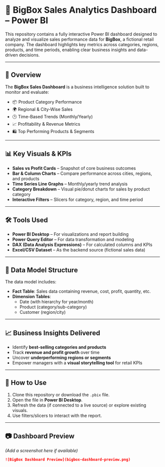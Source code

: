 
# 🛒 BigBox Sales Analytics Dashboard – Power BI

This repository contains a fully interactive Power BI dashboard designed to analyze and visualize sales performance data for **BigBox**, a fictional retail company. The dashboard highlights key metrics across categories, regions, products, and time periods, enabling clear business insights and data-driven decisions.

---

## 📌 Overview

The **BigBox Sales Dashboard** is a business intelligence solution built to monitor and evaluate:

- 📦 Product Category Performance  
- 🌍 Regional & City-Wise Sales  
- 🕒 Time-Based Trends (Monthly/Yearly)  
- 📈 Profitability & Revenue Metrics  
- 🛍 Top Performing Products & Segments

---

## 📊 Key Visuals & KPIs

- **Sales vs Profit Cards** – Snapshot of core business outcomes  
- **Bar & Column Charts** – Compare performance across cities, regions, and products  
- **Time Series Line Graphs** – Monthly/yearly trend analysis  
- **Category Breakdown** – Visual pie/donut charts for sales by product category  
- **Interactive Filters** – Slicers for category, region, and time period  

---

## 🛠 Tools Used

- **Power BI Desktop** – For visualizations and report building  
- **Power Query Editor** – For data transformation and modeling  
- **DAX (Data Analysis Expressions)** – For calculated columns and KPIs  
- **Excel/CSV Dataset** – As the backend source (fictional sales data)

---

## 🧩 Data Model Structure

The data model includes:

- **Fact Table**: Sales data containing revenue, cost, profit, quantity, etc.  
- **Dimension Tables**:
  - Date (with hierarchy for year/month)
  - Product (category/sub-category)
  - Customer (region/city)

---

## 📈 Business Insights Delivered

- Identify **best-selling categories and products**
- Track **revenue and profit growth** over time
- Uncover **underperforming regions or segments**
- Empower managers with a **visual storytelling tool** for retail KPIs

---

## 🚀 How to Use

1. Clone this repository or download the `.pbix` file.
2. Open the file in **Power BI Desktop**.
3. Refresh the data (if connected to a live source) or explore existing visuals.
4. Use filters/slicers to interact with the report.

---

## 📷 Dashboard Preview

*(Add a screenshot here if available)*  
```md
![BigBox Dashboard Preview](bigbox-dashboard-preview.png)

